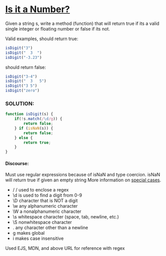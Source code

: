 # [Is it a Number?](https://www.codewars.com/kata/57126304cdbf63c6770012bd)
Given a string s, write a method (function) that will return true if its a valid single integer or floating number or false if its not.

Valid examples, should return true:
```js
isDigit("3")
isDigit("  3  ")
isDigit("-3.23")
```
should return false:
```js
isDigit("3-4")
isDigit("  3   5")
isDigit("3 5")
isDigit("zero")
```

### SOLUTION:
```js
function isDigit(s) {
    if(!s.match(/\d/g)) {
        return false;
    } if (isNaN(s)) {
        return false;
    } else {
        return true;
    }
}
```

#### Discourse:
 Must use regular expressions because of isNaN and type coercion. isNaN will return true if given an empty string
More information on [special cases](https://tinyurl.com/mzvaevz).

* / / used to enclose a regex 
* \d is used to find a digit from 0-9
* \D character that is NOT a digit
* \w any alphanumeric character
* \W a nonalphanumeric character
* \s whitespace character (space, tab, newline, etc.)
* \S nonwhitespace character 
* . any character other than a newline
* g makes global
* i makes case insensitive

Used EJS, MDN, and above URL for reference with regex